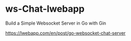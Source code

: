 # ws-Chat-lwebapp
Build a Simple Websocket Server in Go with Gin

https://lwebapp.com/en/post/go-websocket-chat-server